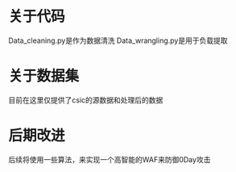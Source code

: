# 关于代码
Data_cleaning.py是作为数据清洗
Data_wrangling.py是用于负载提取
# 关于数据集
目前在这里仅提供了csic的源数据和处理后的数据
# 后期改进
后续将使用一些算法，来实现一个高智能的WAF来防御0Day攻击
